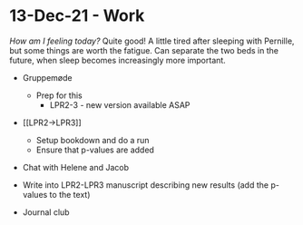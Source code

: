 # 13-Dec-21 - Work
*How am I feeling today?*
Quite good! A little tired after sleeping with Pernille, but some things are worth the fatigue. Can separate the two beds in the future, when sleep becomes increasingly more important. 

* Gruppemøde
	* Prep for this
		* LPR2-3 - new version available ASAP

* [[LPR2->LPR3]]
	* Setup bookdown and do a run
	* Ensure that p-values are added

* Chat with Helene and Jacob

* Write into LPR2-LPR3 manuscript describing new results (add the p-values to the text)

* Journal club

<!-- {BearID:E1FCD429-487E-406C-9723-0C6B92086F91-51555-000004871E8A2DC9} -->
